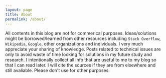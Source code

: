 ```yaml
---
layout: page
title: About
permalink: /about/
---
```


<!-- This is the base Jekyll theme. You can find out more info about customizing your Jekyll theme, as well as basic Jekyll usage documentation at [jekyllrb.com](https://jekyllrb.com/)

You can find the source code for Minima at GitHub:
[jekyll][jekyll-organization] /
[minima](https://github.com/jekyll/minima)

You can find the source code for Jekyll at GitHub:
[jekyll][jekyll-organization] /
[jekyll](https://github.com/jekyll/jekyll)


[jekyll-organization]: https://github.com/jekyll -->
All contents in this blog are not for commerical purposes. Ideas/solutions might be borrowed/learned from other resources including `Stack Overflow`, `Wikipedia`, `Google`, other organizations and individuals. I very much appreciate your sharing of knowledge. Posts related to technical issues are only to avoid waste of time looking for solutions in my future study and research. I intentionally collect all info that are useful to me to my blog so that I can read later. I will cite the sources if they are from elsewhere and still avaliable. Please don't use for other purposes.